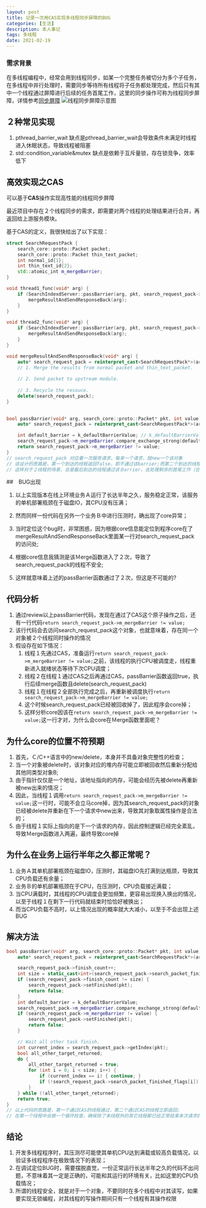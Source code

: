 ```yaml
---
layout: post
title: 记录一次用CAS实现多线程同步屏障的BUG
categories: [生活]
description: 本人事记
tags: 多线程
date: 2021-02-19
---
```


### 需求背景
在多线程编程中，经常会用到线程同步，如某一个完整任务被切分为多个子任务，在多线程中并行处理时，需要同步等待所有线程将子任务都处理完成，然后只有其中一个线程通过屏障进行后续的任务首尾工作，这里的同步操作可称为线程同步屏障，详情参考[同步屏障](https://zh.wikipedia.org/wiki/%E5%90%8C%E6%AD%A5%E5%B1%8F%E9%9A%9C)
![线程同步屏障示意图](https://nettyxiong.com/images/linux/multi_thread_barrier.png)

## ２种常见实现
1. pthread_barrier_wait
	缺点是pthread_barrier_wait会导致条件未满足时线程进入休眠状态，导致线程被阻塞
2. std::condition_variable&mutex
	缺点是依赖于互斥量锁，存在锁竞争，效率低下
## 高效实现之CAS

可以基于**CAS**操作实现高性能的线程同步屏障

最近项目中存在２个线程同步的需求，即需要对两个线程的处理结果进行合并，再返回给上游服务模块。

基于CAS的定义，我很快给出了以下实现：

```c++
struct SearchRequestPack {
    search_core::proto::Packet packet;
    search_core::proto::Packet thin_text_packet;
    int normal_id{1};
    int thin_text_id{2};
    std::atomic_int m_mergeBarrier;
}

void thread1_func(void* arg) {
    if (SearchIndexdServer::passBarrier(arg, pkt, search_request_pack->normal_id)) {
        mergeResultAndSendResponseBack(arg);
    }
}

void thread2_func(void* arg) {
    if (SearchIndexdServer::passBarrier(arg, pkt, search_request_pack->thin_text_id)) {
       	mergeResultAndSendResponseBack(arg);
    }
}

void mergeResultAndSendResponseBack(void* arg) {
    auto* search_request_pack = reinterpret_cast<SearchRequestPack*>(arg);
    // 1. Merge the results from normal packet and thin_text_packet.
    
    // 2. Send packet to upstream module.
    
    // 3. Recycle the resouce.
    delete(search_request_pack);
}

    
bool passBarrier(void* arg, search_core::proto::Packet* pkt, int value) {
    auto* search_request_pack = reinterpret_cast<SearchRequestPack*>(arg);

    int default_barrier = k_defaultBarrierValue; // k_defaultBarrierValue = -1
    search_request_pack->m_mergeBarrier.compare_exchange_strong(default_barrier, value, std::memory_order_seq_cst);
    return search_request_pack->m_mergeBarrier != value;
}
// search_request_pack 对应着一次服务请求，每来一个请求，就new一个该对象
// 该设计的思路是，第一个到达的线程返回false，即不通过该barrier;而第二个到达的线程会返回true，即通过该barrier;
// 这样对于２线程的场景，总是最后到达的线程通过该Ｂarrier，去处理剩余的首尾工作（合并结果，网络回包，回收search_request_pack）
```

##　BUG出现

1. 以上实现版本在线上环境业务Ａ运行了长达半年之久，服务稳定正常，该服务的单机部署瓶颈在于磁盘IO，其CPU没有压满；

2. 然而同样一份代码在另外一个业务Ｂ中进行压测时，确出现了core异常；

3. 当时定位这个bug时，非常困惑，因为根据core信息能定位到程序core在了mergeResultAndSendResponseBack里面某一行对search_request_pack的访问处;

4. 根据core信息我猜测是该Ｍerge函数进入了２次，导致了search_request_pack的线程不安全;

5. 这样就意味着上述的passBarrier函数通过了２次，但这是不可能的?

## 代码分析
1. 通过review以上passBarrier代码，发现在通过了CAS这个原子操作之后，还有一行代码`return search_request_pack->m_mergeBarrier != value;`
2. 该行代码会去访问search_request_pack这个对象，也就意味着，存在同一个对象被２个线程同时操作的情况
3. 假设存在如下情况：
   1. 线程１先通过CAS，准备运行`return search_request_pack->m_mergeBarrier != value;`之前，该线程的执行CPU被调度走，线程重新进入就绪状态等待下次CPU调度；
   2. 线程２在线程１通过CAS之后再通过CAS，passBarrier函数返回true，执行后续merge函数且delete(search_request_pack)
   3. 线程１在线程２全部执行完成之后，再重新被调度执行`return search_request_pack->m_mergeBarrier != value;`
   4. 这个时候search_request_pack已经被回收掉了，因此程序会core掉；
   5. 这样分析core因该在`return search_request_pack->m_mergeBarrier != value;`这一行才对，为什么会core在Ｍerge函数里面呢？

## 为什么core的位置不符预期

1. 首先，Ｃ/C++语言中的new/delete，本身并不具备对象完整性的检查；
2. 当一个对象被delete时，该对象对应的堆内存可能立即被回收然后重新分配给其他同类型对象B;
3. 由于指针仅仅是一个地址，该地址指向的内存，可能会经历先被delete再重新被new出来的情况；
4. 因此，当线程１调用`return search_request_pack->m_mergeBarrier != value;`这一行时，可能不会立马core掉，因为其search_request_pack的对象已经被delete并重新在下一个请求中new出来，导致其对象取属性操作是合法的；
5. 由于线程１实际上指向的是下一个请求的内存，因此控制逻辑已经完全紊乱，导致Ｍerge函数进入两遍，最终导致core掉

## 为什么在业务上运行半年之久都正常呢？
1. 业务Ａ其单机部署瓶颈在磁盘IO，压测时，其磁盘IO先打满到达瓶颈，导致其CPU负载还有余量；
2. 业务Ｂ的单机部署瓶颈在于CPU，在压测时，CPU负载接近满载；
3. 当CPU满载时，其线程的CPU调度会更加频繁，更容易出现换入换出的情况，以至于线程１在剩下一行代码就结束时恰恰好被换出；
4. 而当CPU负载不高时，以上情况出现的概率就大大减小，以至于不会出现上述BUG

## 解决方法
```c++
bool passBarrier(void* arg, search_core::proto::Packet* pkt, int value) {
    auto* search_request_pack = reinterpret_cast<SearchRequestPack*>(arg);

    search_request_pack->finish_count++;
    int size = static_cast<int>(search_request_pack->search_packet_finished_flags.size());
    if (search_request_pack->finish_count != size) {
        search_request_pack->setFinished(pkt);
        return false;
    }
    int default_barrier = k_defaultBarrierValue;
    search_request_pack->m_mergeBarrier.compare_exchange_strong(default_barrier, value, std::memory_order_seq_cst);
    if (search_request_pack->m_mergeBarrier != value) {
        search_request_pack->setFinished(pkt);
        return false;
    }

    // Wait all other task finish.
    int current_index = search_request_pack->getIndex(pkt);
    bool all_other_target_returned;
    do {
        all_other_target_returned = true;
        for (int i = 0; i < size; i++) {
            if (current_index == i) { continue; }
            if (!search_request_pack->search_packet_finished_flags[i]) { all_other_target_returned = false; }
        }
    } while (!all_other_target_returned);
    return true;
}
// 以上代码的思路是，第一个通过CAS的线程通过，第二个通过CAS的线程立即返回;
// 在第一个线程中会做一个循环检查，确保除了本线程外的其它线程都已经正常结束本次请求的处理流程，以保证不存在再访问本请求的search_request_pack对象的情况，从而保证了线程安全
```

## 结论
1. 开发多线程程序时，其压测尽可能使其单机CPU达到满载或较高负载情况，以验证多线程程序在极致情况下的表现；
2. 在调试定位BUG时，需要摆脱直觉，一份正常运行长达半年之久的代码不出问题，不意味着其一定是正确的，可能和其运行的环境有关，比如这里的CPU负载情况；
3. 所谓的线程安全，就是对于一个对象，不要同时在多个线程中对其读写，如果要实现无锁编程，对其线程的写操作期间只有一个线程有其操作权限

